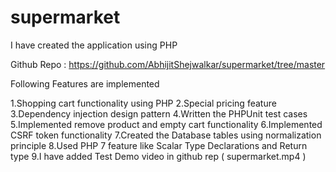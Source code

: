 # supermarket
I have created the application using PHP 

Github Repo : https://github.com/AbhijitShejwalkar/supermarket/tree/master

Following Features are implemented

1.Shopping cart functionality using PHP
2.Special pricing feature
3.Dependency injection design pattern
4.Written the PHPUnit test cases
5.Implemented remove product and empty cart functionality
6.Implemented CSRF token functionality
7.Created the Database tables using normalization principle
8.Used PHP 7 feature like Scalar Type Declarations and Return type
9.I have added Test Demo video in github rep ( supermarket.mp4 )
